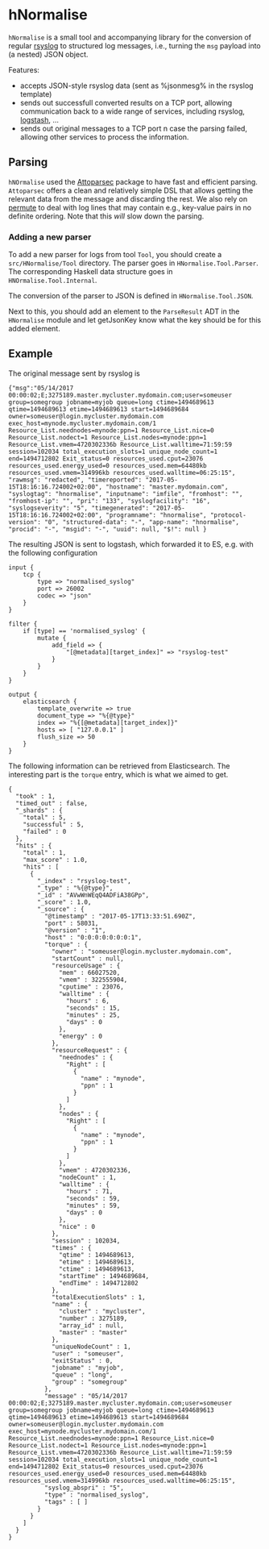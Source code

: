 hNormalise
==========

`hNormalise` is a small tool and accompanying library for the conversion of regular [rsyslog](http://www.rsyslog.com) to
structured log messages, i.e., turning the `msg` payload into (a nested) JSON object.

Features:

- accepts JSON-style rsyslog data (sent as %jsonmesg% in the rsyslog template)
- sends out successfull converted results on a TCP port, allowing communication back to a wide range of services,
  including rsyslog, [logstash](http://www.elastic.co/products/logstash), ...
- sends out original messages to a TCP port n case the parsing failed, allowing other services to process the
  information.


Parsing
-------

`hNOrmalise` used the [Attoparsec](https://github.com/bos/attoparsec) package to have fast and efficient parsing.
`Attoparsec` offers a clean and relatively simple DSL that allows getting the relevant data from the message and
discarding the rest. We also rely on [permute]() to deal with log lines that may contain e.g., key-value pairs in
no definite ordering. Note that this _will_ slow down the parsing.


### Adding a new parser

To add a new parser for logs from tool `Tool`, you should create a `src/HNormalise/Tool` directory.
The parser goes in `HNormalise.Tool.Parser`. The corresponding Haskell data structure goes in `HNOrmalise.Tool.Internal`.

The conversion of the parser to JSON is defined in `HNormalise.Tool.JSON`.

Next to this, you should add an element to the `ParseResult` ADT in the `HNormalise` module and let getJsonKey know
what the key should be for this added element.



Example
-------

The original message sent by rsyslog is

~~~~
{"msg":"05/14/2017 00:00:02;E;3275189.master.mycluster.mydomain.com;user=someuser group=somegroup jobname=myjob queue=long ctime=1494689613 qtime=1494689613 etime=1494689613 start=1494689684 owner=someuser@login.mycluster.mydomain.com exec_host=mynode.mycluster.mydomain.com/1 Resource_List.neednodes=mynode:ppn=1 Resource_List.nice=0 Resource_List.nodect=1 Resource_List.nodes=mynode:ppn=1 Resource_List.vmem=4720302336b Resource_List.walltime=71:59:59 session=102034 total_execution_slots=1 unique_node_count=1 end=1494712802 Exit_status=0 resources_used.cput=23076 resources_used.energy_used=0 resources_used.mem=64480kb resources_used.vmem=314996kb resources_used.walltime=06:25:15", "rawmsg": "redacted", "timereported": "2017-05-15T18:16:16.724002+02:00", "hostname": "master.mydomain.com", "syslogtag": "hnormalise", "inputname": "imfile", "fromhost": "", "fromhost-ip": "", "pri": "133", "syslogfacility": "16", "syslogseverity": "5", "timegenerated": "2017-05-15T18:16:16.724002+02:00", "programname": "hnormalise", "protocol-version": "0", "structured-data": "-", "app-name": "hnormalise", "procid": "-", "msgid": "-", "uuid": null, "$!": null }
~~~~

The resulting JSON is sent to logstash, which forwarded it to ES, e.g. with the following configuration

~~~~
input {
    tcp {
        type => "normalised_syslog"
        port => 26002
        codec => "json"
    }
}

filter {
    if [type] == 'normalised_syslog' {
        mutate {
            add_field => {
                "[@metadata][target_index]" => "rsyslog-test"
            }
        }
    }
}

output {
    elasticsearch {
        template_overwrite => true
        document_type => "%{@type}"
        index => "%{[@metadata][target_index]}"
        hosts => [ "127.0.0.1" ]
        flush_size => 50
	}
}
~~~~

The following information can be retrieved from Elasticsearch. The interesting part is the `torque` entry, which is what we
aimed to get.

~~~~{.json}
{
  "took" : 1,
  "timed_out" : false,
  "_shards" : {
    "total" : 5,
    "successful" : 5,
    "failed" : 0
  },
  "hits" : {
    "total" : 1,
    "max_score" : 1.0,
    "hits" : [
      {
        "_index" : "rsyslog-test",
        "_type" : "%{@type}",
        "_id" : "AVwWnWEqQ4ADFiA38GPp",
        "_score" : 1.0,
        "_source" : {
          "@timestamp" : "2017-05-17T13:33:51.690Z",
          "port" : 58031,
          "@version" : "1",
          "host" : "0:0:0:0:0:0:0:1",
          "torque" : {
            "owner" : "someuser@login.mycluster.mydomain.com",
            "startCount" : null,
            "resourceUsage" : {
              "mem" : 66027520,
              "vmem" : 322555904,
              "cputime" : 23076,
              "walltime" : {
                "hours" : 6,
                "seconds" : 15,
                "minutes" : 25,
                "days" : 0
              },
              "energy" : 0
            },
            "resourceRequest" : {
              "neednodes" : {
                "Right" : [
                  {
                    "name" : "mynode",
                    "ppn" : 1
                  }
                ]
              },
              "nodes" : {
                "Right" : [
                  {
                    "name" : "mynode",
                    "ppn" : 1
                  }
                ]
              },
              "vmem" : 4720302336,
              "nodeCount" : 1,
              "walltime" : {
                "hours" : 71,
                "seconds" : 59,
                "minutes" : 59,
                "days" : 0
              },
              "nice" : 0
            },
            "session" : 102034,
            "times" : {
              "qtime" : 1494689613,
              "etime" : 1494689613,
              "ctime" : 1494689613,
              "startTime" : 1494689684,
              "endTime" : 1494712802
            },
            "totalExecutionSlots" : 1,
            "name" : {
              "cluster" : "mycluster",
              "number" : 3275189,
              "array_id" : null,
              "master" : "master"
            },
            "uniqueNodeCount" : 1,
            "user" : "someuser",
            "exitStatus" : 0,
            "jobname" : "myjob",
            "queue" : "long",
            "group" : "somegroup"
          },
          "message" : "05/14/2017 00:00:02;E;3275189.master.mycluster.mydomain.com;user=someuser group=somegroup jobname=myjob queue=long ctime=1494689613 qtime=1494689613 etime=1494689613 start=1494689684 owner=someuser@login.mycluster.mydomain.com exec_host=mynode.mycluster.mydomain.com/1 Resource_List.neednodes=mynode:ppn=1 Resource_List.nice=0 Resource_List.nodect=1 Resource_List.nodes=mynode:ppn=1 Resource_List.vmem=4720302336b Resource_List.walltime=71:59:59 session=102034 total_execution_slots=1 unique_node_count=1 end=1494712802 Exit_status=0 resources_used.cput=23076 resources_used.energy_used=0 resources_used.mem=64480kb resources_used.vmem=314996kb resources_used.walltime=06:25:15",
          "syslog_abspri" : "5",
          "type" : "normalised_syslog",
          "tags" : [ ]
        }
      }
    ]
  }
}
~~~~
